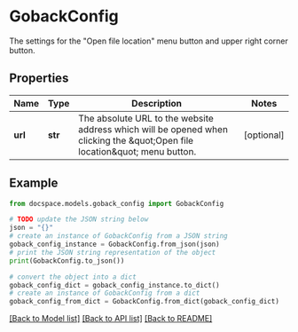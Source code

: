 # GobackConfig

The settings for the \"Open file location\" menu button and upper right corner button.

## Properties

Name | Type | Description | Notes
------------ | ------------- | ------------- | -------------
**url** | **str** | The absolute URL to the website address which will be opened when clicking the \&quot;Open file location\&quot; menu button. | [optional] 

## Example

```python
from docspace.models.goback_config import GobackConfig

# TODO update the JSON string below
json = "{}"
# create an instance of GobackConfig from a JSON string
goback_config_instance = GobackConfig.from_json(json)
# print the JSON string representation of the object
print(GobackConfig.to_json())

# convert the object into a dict
goback_config_dict = goback_config_instance.to_dict()
# create an instance of GobackConfig from a dict
goback_config_from_dict = GobackConfig.from_dict(goback_config_dict)
```
[[Back to Model list]](../README.md#documentation-for-models) [[Back to API list]](../README.md#documentation-for-api-endpoints) [[Back to README]](../README.md)



